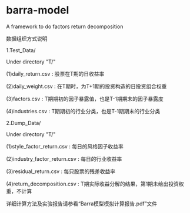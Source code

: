 # barra-model

A framework to do factors return decomposition

数据组织方式说明

1.Test_Data/

Under directory "T/"

(1)daily_return.csv : 股票在T期的日收益率

(2)daily_weight.csv : 在T期时，为T+1期的投资构造的日投资组合权重

(3)factors.csv : T期期初的因子暴露值，也是T-1期期末的因子暴露度

(4)industries.csv : T期期初的行业分类，也是T-1期期末的行业分类


2.Dump_Data/

Under directory "T/"

(1)style_factor_return.csv : 每日的风格因子收益率

(2)industry_factor_return.csv : 每日的行业收益率

(3)residual_return.csv : 每只股票的残差收益率

(4)return_decomposition.csv : T期实际收益分解的结果，第1期未给出投资权重，不计算

详细计算方法及实验报告请参看“Barra模型模拟计算报告.pdf”文件
